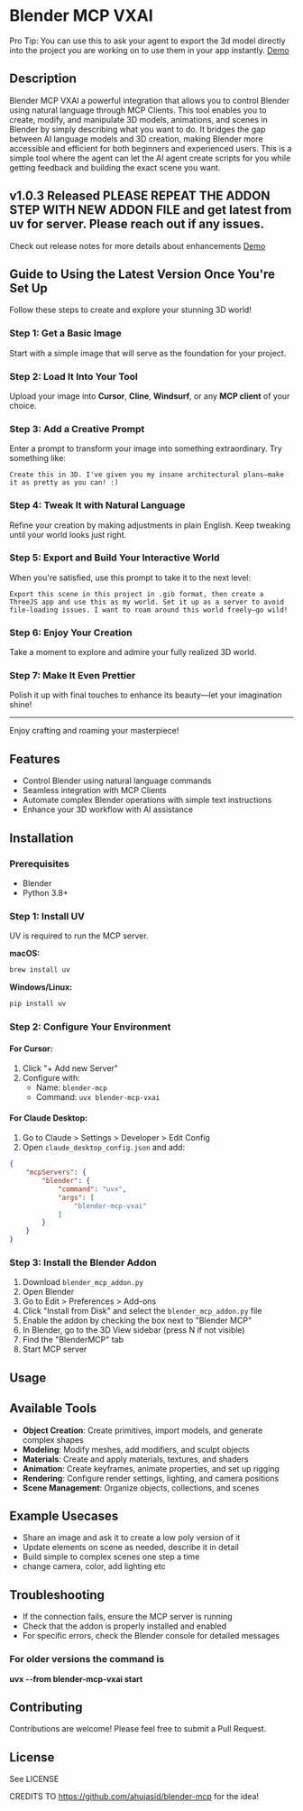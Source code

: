 # Blender MCP VXAI 

Pro Tip: You can use this to ask your agent to export the 3d model directly into the project you are working on to use them in your app instantly. [Demo](https://youtu.be/sHRI0nPan20?feature=shared)
## Description

Blender MCP VXAI a powerful integration that allows you to control Blender using natural language through MCP Clients. This tool enables you to create, modify, and manipulate 3D models, animations, and scenes in Blender by simply describing what you want to do. It bridges the gap between AI language models and 3D creation, making Blender more accessible and efficient for both beginners and experienced users. This is a simple tool where the agent can let the AI agent create scripts for you while getting feedback and building the exact scene you want.

## v1.0.3 Released PLEASE REPEAT THE ADDON STEP WITH NEW ADDON FILE and get latest from uv for server. Please reach out if any issues.
Check out release notes for more details about enhancements [Demo](https://youtu.be/3e3h6rN194I?si=E7cuDKhsHK0mcRsO)


## Guide to Using the Latest Version Once You're Set Up

Follow these steps to create and explore your stunning 3D world!

### Step 1: Get a Basic Image
Start with a simple image that will serve as the foundation for your project.

### Step 2: Load It Into Your Tool
Upload your image into **Cursor**, **Cline**, **Windsurf**, or any **MCP client** of your choice.

### Step 3: Add a Creative Prompt
Enter a prompt to transform your image into something extraordinary. Try something like:

```plaintext
Create this in 3D. I've given you my insane architectural plans—make it as pretty as you can! :)
```

### Step 4: Tweak It with Natural Language
Refine your creation by making adjustments in plain English. Keep tweaking until your world looks just right.

### Step 5: Export and Build Your Interactive World
When you're satisfied, use this prompt to take it to the next level:

```plaintext
Export this scene in this project in .gib format, then create a ThreeJS app and use this as my world. Set it up as a server to avoid file-loading issues. I want to roam around this world freely—go wild!
```

### Step 6: Enjoy Your Creation
Take a moment to explore and admire your fully realized 3D world.

### Step 7: Make It Even Prettier
Polish it up with final touches to enhance its beauty—let your imagination shine!

---

Enjoy crafting and roaming your masterpiece!



## Features

- Control Blender using natural language commands
- Seamless integration with MCP Clients
- Automate complex Blender operations with simple text instructions
- Enhance your 3D workflow with AI assistance

## Installation

### Prerequisites

- Blender 
- Python 3.8+

### Step 1: Install UV

UV is required to run the MCP server.

**macOS:**
```bash
brew install uv
```

**Windows/Linux:**
```bash
pip install uv
```

### Step 2: Configure Your Environment

#### For Cursor:
1. Click "+ Add new Server"
2. Configure with:
   - Name: `blender-mcp`
   - Command: `uvx blender-mcp-vxai`

#### For Claude Desktop:
1. Go to Claude > Settings > Developer > Edit Config
2. Open `claude_desktop_config.json` and add:
```json
{
    "mcpServers": {
        "blender": {
            "command": "uvx",
            "args": [
                "blender-mcp-vxai"
            ]
        }
    }
}
```

### Step 3: Install the Blender Addon

1. Download `blender_mcp_addon.py`
2. Open Blender
3. Go to Edit > Preferences > Add-ons
4. Click "Install from Disk" and select the `blender_mcp_addon.py` file
5. Enable the addon by checking the box next to "Blender MCP"
6. In Blender, go to the 3D View sidebar (press N if not visible)
7. Find the "BlenderMCP" tab
8. Start MCP server



## Usage


## Available Tools

- **Object Creation**: Create primitives, import models, and generate complex shapes
- **Modeling**: Modify meshes, add modifiers, and sculpt objects
- **Materials**: Create and apply materials, textures, and shaders
- **Animation**: Create keyframes, animate properties, and set up rigging
- **Rendering**: Configure render settings, lighting, and camera positions
- **Scene Management**: Organize objects, collections, and scenes

## Example Usecases
- Share an image and ask it to create a low poly version of it
- Update elements on scene as needed, describe it in detail
- Build simple to complex scenes one step a time
- change camera, color, add lighting etc


## Troubleshooting

- If the connection fails, ensure the MCP server is running
- Check that the addon is properly installed and enabled
- For specific errors, check the Blender console for detailed messages

### For older versions the command is

**uvx --from blender-mcp-vxai start**



## Contributing

Contributions are welcome! Please feel free to submit a Pull Request.

## License

See LICENSE


CREDITS TO https://github.com/ahujasid/blender-mcp for the idea!

